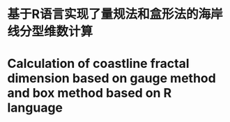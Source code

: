 # 基于R语言实现了量规法和盒形法的海岸线分型维数计算
# Calculation of coastline fractal dimension based on gauge method and box method based on R language
